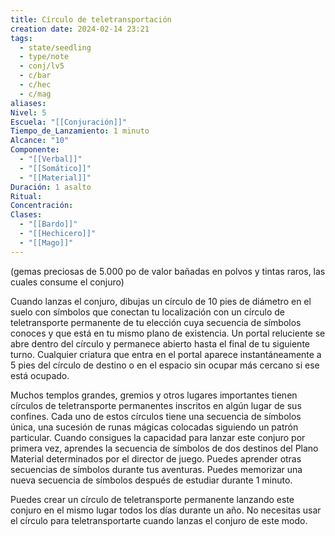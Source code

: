 ```yaml
---
title: Círculo de teletransportación
creation date: 2024-02-14 23:21
tags:
  - state/seedling
  - type/note
  - conj/lv5
  - c/bar
  - c/hec
  - c/mag
aliases: 
Nivel: 5
Escuela: "[[Conjuración]]"
Tiempo_de_Lanzamiento: 1 minuto
Alcance: "10"
Componente:
  - "[[Verbal]]"
  - "[[Somático]]"
  - "[[Material]]"
Duración: 1 asalto
Ritual: 
Concentración: 
Clases:
  - "[[Bardo]]"
  - "[[Hechicero]]"
  - "[[Mago]]"
---
```

(gemas preciosas de 5.000 po de valor bañadas en polvos y tintas raros, las cuales consume el conjuro)

Cuando lanzas el conjuro, dibujas un círculo de 10 pies de diámetro en el suelo con símbolos que conectan tu localización con un círculo de teletransporte permanente de tu elección cuya secuencia de símbolos conoces y que está en tu mismo plano de existencia. Un portal reluciente se abre dentro del círculo y permanece abierto hasta el final de tu siguiente turno. Cualquier criatura que entra en el portal aparece instantáneamente a 5 pies del círculo de destino o en el espacio sin ocupar más cercano si ese está ocupado.

Muchos templos grandes, gremios y otros lugares importantes tienen círculos de teletransporte permanentes inscritos en algún lugar de sus confines. Cada uno de estos círculos tiene una secuencia de símbolos única, una sucesión de runas mágicas colocadas siguiendo un patrón particular. Cuando consigues la capacidad para lanzar este conjuro por primera vez, aprendes la secuencia de símbolos de dos destinos del Plano Material determinados por el director de juego. Puedes aprender otras secuencias de símbolos durante tus aventuras. Puedes memorizar una nueva secuencia de símbolos después de estudiar durante 1 minuto.

Puedes crear un círculo de teletransporte permanente lanzando este conjuro en el mismo lugar todos los días durante un año. No necesitas usar el círculo para teletransportarte cuando lanzas el conjuro de este modo.
